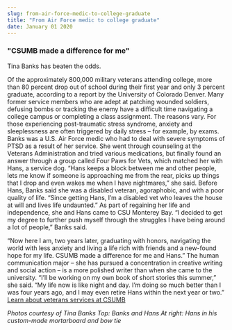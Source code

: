```yaml
---
slug: from-air-force-medic-to-college-graduate
title: "From Air Force medic to college graduate"
date: January 01 2020
---
```


<h3>"CSUMB made a difference for me"</h3><p>Tina Banks has beaten the odds.
</p><p>Of the approximately 800,000 military veterans attending college, more than 80 percent drop out of school during their first year and only 3 percent graduate, according to a report by the University of Colorado Denver. Many former service members who are adept at patching wounded soldiers, defusing bombs or tracking the enemy have a difficult time navigating a college campus or completing a class assignment. The reasons vary. For those experiencing post-traumatic stress syndrome, anxiety and sleeplessness are often triggered by daily stress – for example, by exams. Banks was a U.S. Air Force medic who had to deal with severe symptoms of PTSD as a result of her service. She went through counseling at the Veterans Administration and tried various medications, but finally found an answer through a group called Four Paws for Vets, which matched her with Hans, a service dog. “Hans keeps a block between me and other people, lets me know if someone is approaching me from the rear, picks up things that I drop and even wakes me when I have nightmares,” she said. Before Hans, Banks said she was a disabled veteran, agoraphobic, and with a poor quality of life. “Since getting Hans, I’m a disabled vet who leaves the house at will and lives life undaunted.” As part of regaining her life and independence, she and Hans came to CSU Monterey Bay. “I decided to get my degree to further push myself through the struggles I have being around a lot of people,” Banks said.
</p><p>“Now here I am, two years later, graduating with honors, navigating the world with less anxiety and living a life rich with friends and a new-found hope for my life. CSUMB made a difference for me and Hans.” The human communication major – she has pursued a concentration in creative writing and social action – is a more polished writer than when she came to the university. “I’ll be working on my own book of short stories this summer,” she said. “My life now is like night and day. I’m doing so much better than I was four years ago, and I may even retire Hans within the next year or two.” <a href="http://ar.csumb.edu/veterans-services">Learn about veterans services at CSUMB</a>
</p><p><em>Photos courtesy of Tina Banks Top: Banks and Hans At right: Hans in his custom-made mortarboard and bow tie</em>
</p><p> 
</p><p> 
</p><p> 
</p><p> 
</p><p> 
</p>
